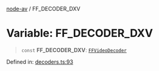 [node-av](../globals.md) / FF\_DECODER\_DXV

# Variable: FF\_DECODER\_DXV

> `const` **FF\_DECODER\_DXV**: [`FFVideoDecoder`](../type-aliases/FFVideoDecoder.md)

Defined in: [decoders.ts:93](https://github.com/seydx/av/blob/f8631fc881b394300b1479f511d55cf1c370a87f/src/constants/decoders.ts#L93)
